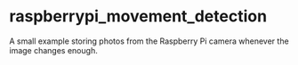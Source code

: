 # raspberrypi_movement_detection
A small example storing photos from the Raspberry Pi camera whenever the image changes enough.
